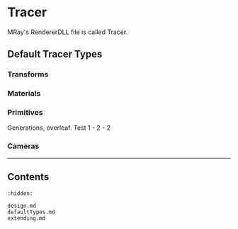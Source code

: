 # Tracer

MRay's RendererDLL file is called Tracer.

## Default Tracer Types

### Transforms

### Materials

### Primitives

Generations, overleaf. Test 1 - 2 - 2

### Cameras

<!-- ```{mermaid}
block-beta
  columns 5

  iPaths["Initial Paths"]:5

  dArrow0<[" Binary Partitioning"]>(down):5

  block:g0:5
    columns 2
    dRays["Dead Paths"]
    aRays["Alive Paths"]
  end

  block:g1:5
    columns 2
    cRays(["Path Gen"])
    space:1
  end

  dArrow1<[" Ray Casting "]>(down):5

```
-->

---
## Contents
```{toctree}
:hidden:

design.md
defaultTypes.md
extending.md

```